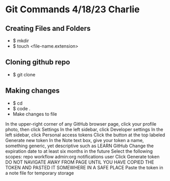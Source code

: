# Git Commands 4/18/23 Charlie

## Creating Files and Folders
- $ mkdir <repo-name>
- $ touch <file-name.extension>

## Cloning github repo
- $ git clone <github-repo-https-url>

## Making changes
- $ cd <repo-name>
- $ code .
- Make changes to file

In the upper-right corner of any GitHub browser page, click your profile photo, then click Settings
In the left sidebar, click Developer settings
In the left sidebar, click Personal access tokens
Click the button at the top labeled Generate new token
In the Note text box, give your token a name, something generic, yet descriptive such as LEARN GitHub
Change the expiration date to at least six months in the future
Select the following scopes:
repo
workflow
admin:org
notifications
user
Click Generate token
DO NOT NAVIGATE AWAY FROM PAGE UNTIL YOU HAVE COPIED THE TOKEN AND PASTED IT SOMEWHERE IN A SAFE PLACE
Paste the token in a note file for temporary storage
